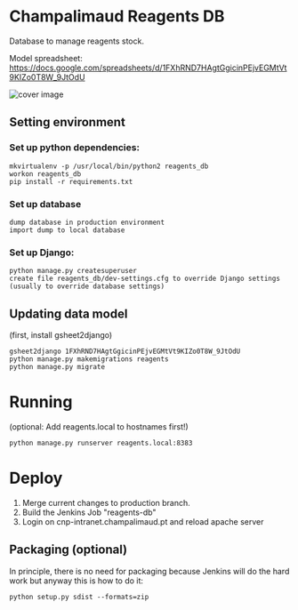 # Champalimaud Reagents DB

Database to manage reagents stock.

Model spreadsheet: https://docs.google.com/spreadsheets/d/1FXhRND7HAgtGgicinPEjvEGMtVt9KIZo0T8W_9JtOdU


![cover image](https://bytebucket.org/fchampalimaud/reagents-db/raw/2094c0add6a176c77e71d3ff47319d18b0caa4d4/cover_image.png?token=1bda18209bf8b1e6382a8b7121eb0b9295b3966d)

## Setting environment

### Set up python dependencies:

	mkvirtualenv -p /usr/local/bin/python2 reagents_db
	workon reagents_db
	pip install -r requirements.txt

### Set up database

	dump database in production environment
	import dump to local database

### Set up Django:

    python manage.py createsuperuser
    create file reagents_db/dev-settings.cfg to override Django settings (usually to override database settings)

## Updating data model

(first, install gsheet2django)

    gsheet2django 1FXhRND7HAgtGgicinPEjvEGMtVt9KIZo0T8W_9JtOdU
    python manage.py makemigrations reagents
    python manage.py migrate


# Running
(optional: Add reagents.local to hostnames first!)

    python manage.py runserver reagents.local:8383

# Deploy

1. Merge current changes to production branch.
2. Build the Jenkins Job "reagents-db"
3. Login on cnp-intranet.champalimaud.pt and reload apache server

## Packaging (optional)
In principle, there is no need for packaging because Jenkins will do the hard work but anyway this is how to do it:

	python setup.py sdist --formats=zip

